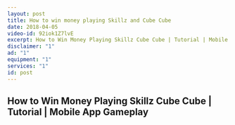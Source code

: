 ```yaml
---
layout: post
title: How to win money playing Skillz and Cube Cube
date: 2018-04-05
video-id: 92iok1Z7lvE
excerpt: How to Win Money Playing Skillz Cube Cube | Tutorial | Mobile App Gameplay
disclaimer: "1"
ad: "1"
equipment: "1"
services: "1"
id: post
---
```


## How to Win Money Playing Skillz Cube Cube | Tutorial | Mobile App Gameplay